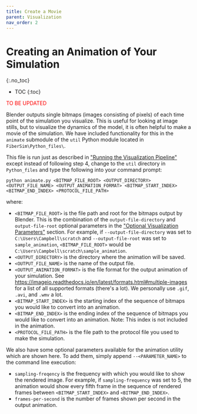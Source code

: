```yaml
---
title: Create a Movie
parent: Visualization
nav_order: 2
---
```


# Creating an Animation of Your Simulation
{:.no_toc}

* TOC
{:toc}

<font color="red">TO BE UPDATED</font>

Blender outputs single bitmaps (images consisting of pixels) of each time point of the simulation you visualize. This is useful for looking at image stills, but to visualize the dynamics of the model, it is often helpful to make a movie of the simulation. We have included functionality for this in the `animate` submodule of the `util` Python module located in `FiberSim\Python_files\`.

This file is run just as described in ["Running the Visualization Pipeline"](#running-the-visualization-pipeline) except instead of following step 4, change to the `util` directory in `Python_files` and type the following into your command prompt:
```
python animate.py <BITMAP_FILE_ROOT> <OUTPUT_DIRECTORY> <OUTPUT_FILE_NAME> <OUTPUT_ANIMATION_FORMAT> <BITMAP_START_INDEX> <BITMAP_END_INDEX> <PROTOCOL_FILE_PATH>
```
where:
+ `<BITMAP_FILE_ROOT>` is the file path and root for the bitmaps output by Blender. This is the combination of the `output-file-directory` and `output-file-root` optional parameters in the ["Optional Visualization Parameters"](#optional-parameters) section. For example, if `--output-file-directory` was set to `C:\Users\Campbell\scratch` and `--output-file-root` was set to `sample_animation`, `<BITMAP_FILE_ROOT>` would be `C:\Users\Campbell\scratch\sample_animation`.
+ `<OUTPUT_DIRECTORY>` is the directory where the animation will be saved.
+ `<OUTPUT_FILE_NAME>` is the name of the output file.
+ `<OUTPUT_ANIMATION_FORMAT>` is the file format for the output animation of your simulation. See https://imageio.readthedocs.io/en/latest/formats.html#multiple-images for a list of all supported formats (there's a lot). We personally use `.gif`, `.avi`, and `.wmv` a lot.
+ `<BITMAP_START_INDEX>` is the starting index of the sequence of bitmaps you would like to convert into an animation.
+ `<BITMAP_END_INDEX>` is the ending index of the sequence of bitmaps you would like to convert into an animation. Note: This index is not included in the animation.
+ `<PROTOCOL_FILE_PATH>` is the file path to the protocol file you used to make the simulation.

We also have some optional parameters available for the animation utility which are shown here. To add them, simply append `--<PARAMETER_NAME>` to the command line execution:
+ `sampling-freqency` is the frequency with which you would like to show the rendered image. For example, if `sampling-frequency` was set to 5, the animation would show every fifth frame in the sequence of rendered frames between `<BITMAP_START_INDEX>` and `<BITMAP_END_INDEX>`.
+ `frames-per-second` is the number of frames shown per second in the output animation.
